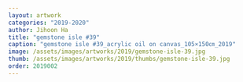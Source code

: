 ```yaml
---
layout: artwork
categories: "2019-2020"
author: Jihoon Ha
title: "gemstone isle #39"
caption: "gemstone isle #39_acrylic oil on canvas_105×150㎝_2019"
image: /assets/images/artworks/2019/gemstone-isle-39.jpg
thumb: /assets/images/artworks/2019/thumbs/gemstone-isle-39.jpg
order: 2019002
---
```

